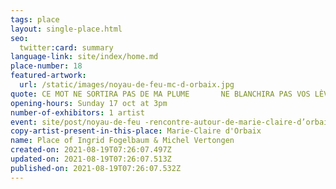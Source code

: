 ```yaml
---
tags: place
layout: single-place.html
seo:
  twitter:card: summary
language-link: site/index/home.md
place-number: 18
featured-artwork:
  url: /static/images/noyau-de-feu-mc-d-orbaix.jpg
quote: CE MOT NE SORTIRA PAS DE MA PLUME       NE BLANCHIRA PAS VOS LÈVRES
opening-hours: Sunday 17 oct at 3pm
number-of-exhibitors: 1 artist
event: site/post/noyau-de-feu -rencontre-autour-de-marie-claire-d’orbaix-1.md
copy-artist-present-in-this-place: Marie-Claire d'Orbaix
name: Place of Ingrid Fogelbaum & Michel Vertongen
created-on: 2021-08-19T07:26:07.497Z
updated-on: 2021-08-19T07:26:07.513Z
published-on: 2021-08-19T07:26:07.532Z
---
```

